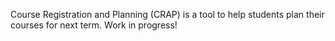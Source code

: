 Course Registration and Planning (CRAP) is a tool to help students plan their courses for next term. Work in progress!
